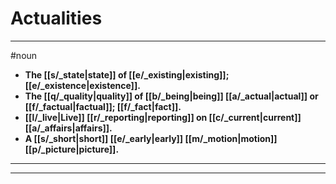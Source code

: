 # Actualities
---
#noun
- **The [[s/_state|state]] of [[e/_existing|existing]]; [[e/_existence|existence]].**
- **The [[q/_quality|quality]] of [[b/_being|being]] [[a/_actual|actual]] or [[f/_factual|factual]]; [[f/_fact|fact]].**
- **[[l/_live|Live]] [[r/_reporting|reporting]] on [[c/_current|current]] [[a/_affairs|affairs]].**
- **A [[s/_short|short]] [[e/_early|early]] [[m/_motion|motion]] [[p/_picture|picture]].**
---
---
